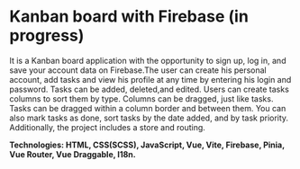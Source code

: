 # Kanban board with Firebase (in progress)
It is a Kanban board application with the opportunity to sign up, log in, and save
your account data on Firebase.The user can create his personal account, add tasks and view his profile at any time by entering his login and password.
Tasks can be added, deleted,and edited. Users
can create tasks columns to sort them by type. Columns can be dragged, just
like tasks. Tasks can be dragged within a column border and between them.
You can also mark tasks as done, sort tasks by the date added, and by task
priority. Additionally, the project includes a store and routing.

<b>Technologies:<b/> HTML, CSS(SCSS), JavaScript, Vue, Vite, Firebase, Pinia, Vue
Router, Vue Draggable, I18n.

